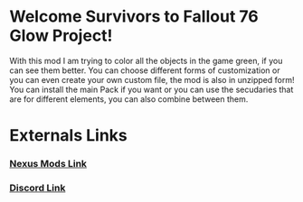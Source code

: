 # Welcome Survivors to Fallout 76 Glow Project!

With this mod I am trying to color all the objects in the game green, if you can see them better.
You can choose different forms of customization or you can even create your own custom file, the mod is also in unzipped form!
You can install the main Pack if you want or you can use the secudaries that are for different elements, you can also combine between them.

# Externals Links
### [Nexus Mods Link](https://www.nexusmods.com/fallout76/mods/394)
### [Discord Link](https://discord.com/invite/hCB8sQu)
